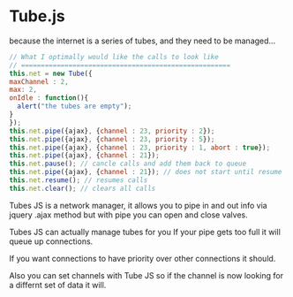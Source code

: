 # Tube.js

because the internet is a series of tubes, and they need to be managed...

```javascript
// What I optimally would like the calls to look like
// =====================================================
this.net = new Tube({
maxChannel : 2, 
max: 2,
onIdle : function(){
  alert("the tubes are empty");
}
});
this.net.pipe({ajax}, {channel : 23, priority : 2});
this.net.pipe({ajax}, {channel : 23, priority : 5});
this.net.pipe({ajax}, {channel : 23, priority : 1, abort : true});
this.net.pipe({ajax}, {channel : 21});
this.net.pause(); // cancle calls and add them back to queue
this.net.pipe({ajax}, {channel : 21}); // does not start until resume
this.net.resume(); // resumes calls
this.net.clear(); // clears all calls
```

Tubes JS is a network manager, it allows you to pipe in and out info via jquery .ajax method but with pipe you can open and close valves.

Tubes JS can actually manage tubes for you If your pipe gets too full it will queue up connections.

If you want connections to have priority over other connections it should.

Also you can set channels with Tube JS so if the channel is now looking for a differnt set of data it will.

